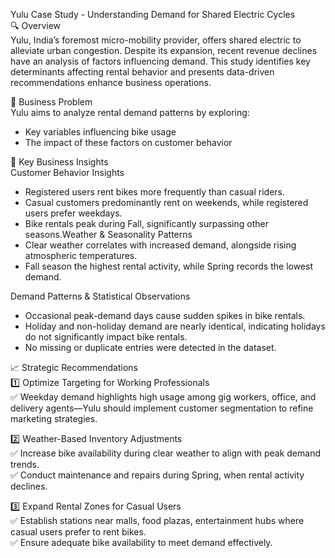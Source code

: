 Yulu Case Study - Understanding Demand for Shared Electric Cycles  
🔍 Overview  
Yulu, India’s foremost micro-mobility provider, offers shared electric to alleviate urban congestion. Despite its expansion, recent revenue declines have an analysis of factors influencing demand. This study identifies key determinants affecting rental behavior and presents data-driven recommendations enhance business operations.  

🚀 Business Problem  
Yulu aims to analyze rental demand patterns by exploring:  
- Key variables influencing bike usage  
- The impact of these factors on customer behavior  

📌 Key Business Insights  
Customer Behavior Insights  
- Registered users rent bikes more frequently than casual riders.  
- Casual customers predominantly rent on weekends, while registered users prefer weekdays.  
- Bike rentals peak during Fall, significantly surpassing other seasons.Weather & Seasonality Patterns  
- Clear weather correlates with increased demand, alongside rising atmospheric temperatures.  
- Fall season the highest rental activity, while Spring records the lowest demand.  

Demand Patterns & Statistical Observations  
- Occasional peak-demand days cause sudden spikes in bike rentals.  
- Holiday and non-holiday demand are nearly identical, indicating holidays do not significantly impact bike rentals.  
- No missing or duplicate entries were detected in the dataset.  

📈 Strategic Recommendations  
1️⃣ Optimize Targeting for Working Professionals  
✅ Weekday demand highlights high usage among gig workers, office, and delivery agents—Yulu should implement customer segmentation to refine marketing strategies.  

2️⃣ Weather-Based Inventory Adjustments  
✅ Increase bike availability during clear weather to align with peak demand trends.  
✅ Conduct maintenance and repairs during Spring, when rental activity declines.  

3️⃣ Expand Rental Zones for Casual Users  
✅ Establish stations near malls, food plazas, entertainment hubs where casual users prefer to rent bikes.  
✅ Ensure adequate bike availability to meet demand effectively.
